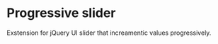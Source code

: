 Progressive slider
==================
Exstension for jQuery UI slider that increamentic values progressively.